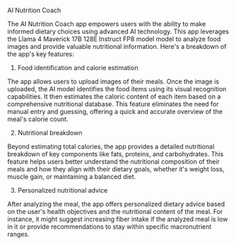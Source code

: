 AI Nutrition Coach

The AI Nutrition Coach app empowers users with the ability to make informed dietary choices using advanced AI technology. This app leverages the Llama 4 Maverick 17B 128E Instruct FP8 model model to analyze food images and provide valuable nutritional information. Here's a breakdown of the app's key features:

1. Food identification and calorie estimation

The app allows users to upload images of their meals. Once the image is uploaded, the AI model identifies the food items using its visual recognition capabilities. It then estimates the caloric content of each item based on a comprehensive nutritional database. This feature eliminates the need for manual entry and guessing, offering a quick and accurate overview of the meal's calorie count.

2. Nutritional breakdown

Beyond estimating total calories, the app provides a detailed nutritional breakdown of key components like fats, proteins, and carbohydrates. This feature helps users better understand the nutritional composition of their meals and how they align with their dietary goals, whether it's weight loss, muscle gain, or maintaining a balanced diet.

3. Personalized nutritional advice

After analyzing the meal, the app offers personalized dietary advice based on the user's health objectives and the nutritional content of the meal. For instance, it might suggest increasing fiber intake if the analyzed meal is low in it or provide recommendations to stay within specific macronutrient ranges.